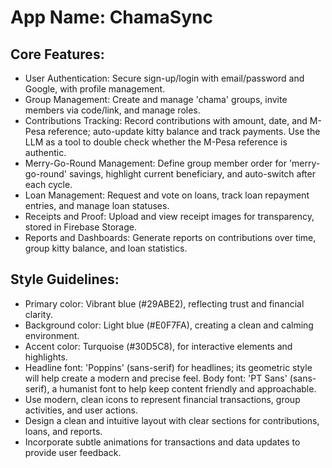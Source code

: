 # **App Name**: ChamaSync

## Core Features:

- User Authentication: Secure sign-up/login with email/password and Google, with profile management.
- Group Management: Create and manage 'chama' groups, invite members via code/link, and manage roles.
- Contributions Tracking: Record contributions with amount, date, and M-Pesa reference; auto-update kitty balance and track payments. Use the LLM as a tool to double check whether the M-Pesa reference is authentic.
- Merry-Go-Round Management: Define group member order for 'merry-go-round' savings, highlight current beneficiary, and auto-switch after each cycle.
- Loan Management: Request and vote on loans, track loan repayment entries, and manage loan statuses.
- Receipts and Proof: Upload and view receipt images for transparency, stored in Firebase Storage.
- Reports and Dashboards: Generate reports on contributions over time, group kitty balance, and loan statistics.

## Style Guidelines:

- Primary color: Vibrant blue (#29ABE2), reflecting trust and financial clarity.
- Background color: Light blue (#E0F7FA), creating a clean and calming environment.
- Accent color: Turquoise (#30D5C8), for interactive elements and highlights.
- Headline font: 'Poppins' (sans-serif) for headlines; its geometric style will help create a modern and precise feel. Body font: 'PT Sans' (sans-serif), a humanist font to help keep content friendly and approachable.
- Use modern, clean icons to represent financial transactions, group activities, and user actions.
- Design a clean and intuitive layout with clear sections for contributions, loans, and reports.
- Incorporate subtle animations for transactions and data updates to provide user feedback.